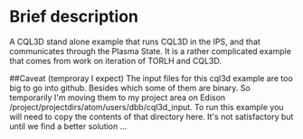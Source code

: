# Brief description
A CQL3D stand alone example that runs CQL3D in the IPS, and that communicates through the
Plasma State.  It is a rather complicated example that comes from work on iteration of 
TORLH and CQL3D. 

##Caveat (temproray I expect)
The input files for this cql3d example are too big to go into github.  Besides which
some of them are binary.  So temporarily I'm moving them to my project area on Edison
/project/projectdirs/atom/users/dbb/cql3d_input.  To run this example you
will need to copy the contents of that directory here.  It's not satisfactory but 
until we find a better solution ...

